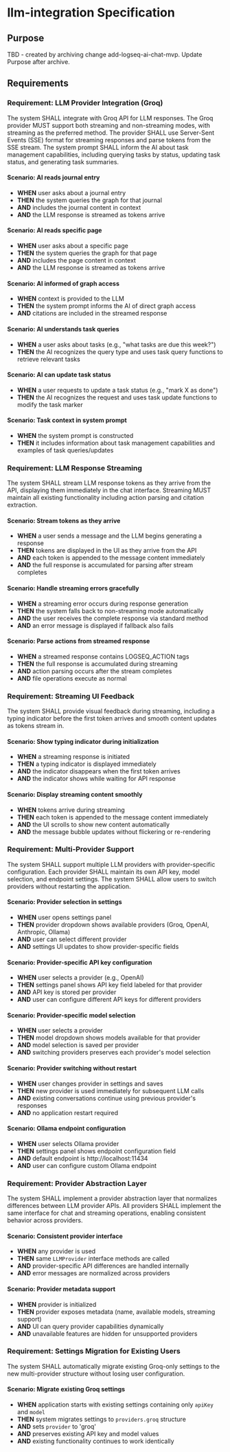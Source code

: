 # llm-integration Specification

## Purpose
TBD - created by archiving change add-logseq-ai-chat-mvp. Update Purpose after archive.
## Requirements
### Requirement: LLM Provider Integration (Groq)
The system SHALL integrate with Groq API for LLM responses. The Groq provider MUST support both streaming and non-streaming modes, with streaming as the preferred method. The provider SHALL use Server-Sent Events (SSE) format for streaming responses and parse tokens from the SSE stream. The system prompt SHALL inform the AI about task management capabilities, including querying tasks by status, updating task status, and generating task summaries.

#### Scenario: AI reads journal entry
- **WHEN** user asks about a journal entry
- **THEN** the system queries the graph for that journal
- **AND** includes the journal content in context
- **AND** the LLM response is streamed as tokens arrive

#### Scenario: AI reads specific page
- **WHEN** user asks about a specific page
- **THEN** the system queries the graph for that page
- **AND** includes the page content in context
- **AND** the LLM response is streamed as tokens arrive

#### Scenario: AI informed of graph access
- **WHEN** context is provided to the LLM
- **THEN** the system prompt informs the AI of direct graph access
- **AND** citations are included in the streamed response

#### Scenario: AI understands task queries
- **WHEN** a user asks about tasks (e.g., "what tasks are due this week?")
- **THEN** the AI recognizes the query type and uses task query functions to retrieve relevant tasks

#### Scenario: AI can update task status
- **WHEN** a user requests to update a task status (e.g., "mark X as done")
- **THEN** the AI recognizes the request and uses task update functions to modify the task marker

#### Scenario: Task context in system prompt
- **WHEN** the system prompt is constructed
- **THEN** it includes information about task management capabilities and examples of task queries/updates

### Requirement: LLM Response Streaming
The system SHALL stream LLM response tokens as they arrive from the API, displaying them immediately in the chat interface. Streaming MUST maintain all existing functionality including action parsing and citation extraction.

#### Scenario: Stream tokens as they arrive
- **WHEN** a user sends a message and the LLM begins generating a response
- **THEN** tokens are displayed in the UI as they arrive from the API
- **AND** each token is appended to the message content immediately
- **AND** the full response is accumulated for parsing after stream completes

#### Scenario: Handle streaming errors gracefully
- **WHEN** a streaming error occurs during response generation
- **THEN** the system falls back to non-streaming mode automatically
- **AND** the user receives the complete response via standard method
- **AND** an error message is displayed if fallback also fails

#### Scenario: Parse actions from streamed response
- **WHEN** a streamed response contains LOGSEQ_ACTION tags
- **THEN** the full response is accumulated during streaming
- **AND** action parsing occurs after the stream completes
- **AND** file operations execute as normal

### Requirement: Streaming UI Feedback
The system SHALL provide visual feedback during streaming, including a typing indicator before the first token arrives and smooth content updates as tokens stream in.

#### Scenario: Show typing indicator during initialization
- **WHEN** a streaming response is initiated
- **THEN** a typing indicator is displayed immediately
- **AND** the indicator disappears when the first token arrives
- **AND** the indicator shows while waiting for API response

#### Scenario: Display streaming content smoothly
- **WHEN** tokens arrive during streaming
- **THEN** each token is appended to the message content immediately
- **AND** the UI scrolls to show new content automatically
- **AND** the message bubble updates without flickering or re-rendering

### Requirement: Multi-Provider Support
The system SHALL support multiple LLM providers with provider-specific configuration. Each provider SHALL maintain its own API key, model selection, and endpoint settings. The system SHALL allow users to switch providers without restarting the application.

#### Scenario: Provider selection in settings
- **WHEN** user opens settings panel
- **THEN** provider dropdown shows available providers (Groq, OpenAI, Anthropic, Ollama)
- **AND** user can select different provider
- **AND** settings UI updates to show provider-specific fields

#### Scenario: Provider-specific API key configuration
- **WHEN** user selects a provider (e.g., OpenAI)
- **THEN** settings panel shows API key field labeled for that provider
- **AND** API key is stored per provider
- **AND** user can configure different API keys for different providers

#### Scenario: Provider-specific model selection
- **WHEN** user selects a provider
- **THEN** model dropdown shows models available for that provider
- **AND** model selection is saved per provider
- **AND** switching providers preserves each provider's model selection

#### Scenario: Provider switching without restart
- **WHEN** user changes provider in settings and saves
- **THEN** new provider is used immediately for subsequent LLM calls
- **AND** existing conversations continue using previous provider's responses
- **AND** no application restart required

#### Scenario: Ollama endpoint configuration
- **WHEN** user selects Ollama provider
- **THEN** settings panel shows endpoint configuration field
- **AND** default endpoint is http://localhost:11434
- **AND** user can configure custom Ollama endpoint

### Requirement: Provider Abstraction Layer
The system SHALL implement a provider abstraction layer that normalizes differences between LLM provider APIs. All providers SHALL implement the same interface for chat and streaming operations, enabling consistent behavior across providers.

#### Scenario: Consistent provider interface
- **WHEN** any provider is used
- **THEN** same `LLMProvider` interface methods are called
- **AND** provider-specific API differences are handled internally
- **AND** error messages are normalized across providers

#### Scenario: Provider metadata support
- **WHEN** provider is initialized
- **THEN** provider exposes metadata (name, available models, streaming support)
- **AND** UI can query provider capabilities dynamically
- **AND** unavailable features are hidden for unsupported providers

### Requirement: Settings Migration for Existing Users
The system SHALL automatically migrate existing Groq-only settings to the new multi-provider structure without losing user configuration.

#### Scenario: Migrate existing Groq settings
- **WHEN** application starts with existing settings containing only `apiKey` and `model`
- **THEN** system migrates settings to `providers.groq` structure
- **AND** sets `provider` to 'groq'
- **AND** preserves existing API key and model values
- **AND** existing functionality continues to work identically

